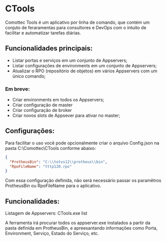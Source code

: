 # CTools

Comottec Tools é um aplicativo por linha de comando, que contém um conjuto de feraramentas para consultores e DevOps com o intuito de facilitar e automatizar tarefas diárias.

## Funcionalidades principais:

* Listar portas e serviços em um conjunto de Appservers;
* Listar configurações de environments em um conjunto de Appservers;
* Atualizar o RPO (repositório de objetos) em vários Appservers com um único comando;

### Em breve:
* Criar environments em todos os Appservers;
* Criar configuração de master
* Criar configuração de broker
* Criar novos slots de Appsever para ativar no master;

## Configurações:

Para facilitar o uso você pode opcionalmente criar o arquivo Config.json na pasta C:\Comottec\CTools conforme abaixo:
```json
{
  "ProtheusBin": "C:\\totvs12\\protheus\\bin",
  "RpoFileName": "tttp120.rpo"
}
```
Com essa configuração definida, não será necessário passar os paramêtros ProtheusBin ou RpoFileName para o aplicativo.

## Funcionalidades:

Listagem de Appservers:
CTools.exe list  

A ferramenta irá procurar todos os appserver.exe instalados a partir da pasta definida em ProtheusBin, e apreesantando informações como Porta, Environment, Serviço, Estado do Serviço, etc.





